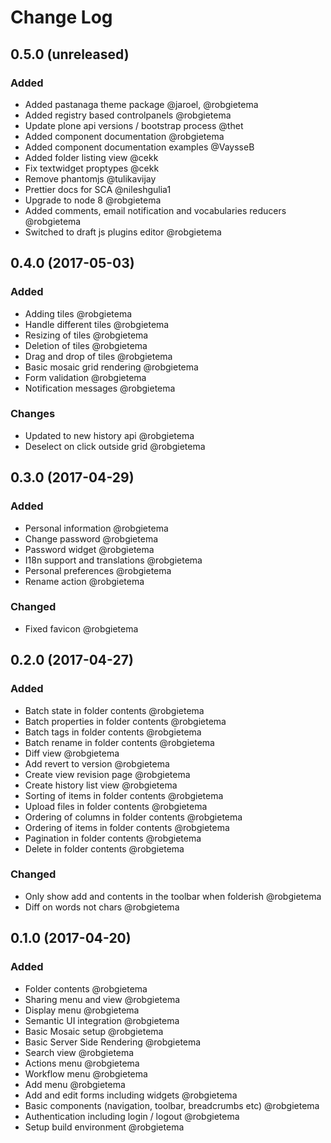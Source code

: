 # Change Log

## 0.5.0 (unreleased)

### Added

* Added pastanaga theme package @jaroel, @robgietema
* Added registry based controlpanels @robgietema
* Update plone api versions / bootstrap process @thet
* Added component documentation @robgietema
* Added component documentation examples @VaysseB
* Added folder listing view @cekk
* Fix textwidget proptypes @cekk
* Remove phantomjs @tulikavijay
* Prettier docs for SCA @nileshgulia1
* Upgrade to node 8 @robgietema
* Added comments, email notification and vocabularies reducers @robgietema
* Switched to draft js plugins editor @robgietema

## 0.4.0 (2017-05-03)

### Added

* Adding tiles @robgietema
* Handle different tiles @robgietema
* Resizing of tiles @robgietema
* Deletion of tiles @robgietema
* Drag and drop of tiles @robgietema
* Basic mosaic grid rendering @robgietema
* Form validation @robgietema
* Notification messages @robgietema

### Changes

* Updated to new history api @robgietema
* Deselect on click outside grid @robgietema

## 0.3.0 (2017-04-29)

### Added

* Personal information @robgietema
* Change password @robgietema
* Password widget @robgietema
* I18n support and translations @robgietema
* Personal preferences @robgietema
* Rename action @robgietema

### Changed

* Fixed favicon @robgietema

## 0.2.0 (2017-04-27)

### Added

* Batch state in folder contents @robgietema
* Batch properties in folder contents @robgietema
* Batch tags in folder contents @robgietema
* Batch rename in folder contents @robgietema
* Diff view @robgietema
* Add revert to version @robgietema
* Create view revision page @robgietema
* Create history list view @robgietema
* Sorting of items in folder contents @robgietema
* Upload files in folder contents @robgietema
* Ordering of columns in folder contents @robgietema
* Ordering of items in folder contents @robgietema
* Pagination in folder contents @robgietema
* Delete in folder contents @robgietema

### Changed

* Only show add and contents in the toolbar when folderish @robgietema
* Diff on words not chars @robgietema

## 0.1.0 (2017-04-20)

### Added

* Folder contents @robgietema
* Sharing menu and view @robgietema
* Display menu @robgietema
* Semantic UI integration @robgietema
* Basic Mosaic setup @robgietema
* Basic Server Side Rendering @robgietema
* Search view @robgietema
* Actions menu @robgietema
* Workflow menu @robgietema
* Add menu @robgietema
* Add and edit forms including widgets @robgietema
* Basic components (navigation, toolbar, breadcrumbs etc) @robgietema
* Authentication including login / logout @robgietema
* Setup build environment @robgietema
